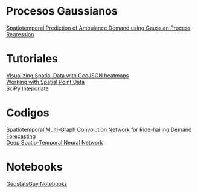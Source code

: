 # Procesos Gaussianos

[Spatiotemporal Prediction of Ambulance Demand using Gaussian Process Regression](https://arxiv.org/pdf/1806.10873.pdf) <br>


# Tutoriales

[Visualizing Spatial Data with GeoJSON heatmaps](https://towardsdatascience.com/visualizing-spatial-data-with-geojson-heatmaps-1fbe2063ab86) <br>
[Working with Spatial Point Data](https://zia207.github.io/geospatial-python.io/lesson_07_working%20with%20point%20data.html) <br>
[SciPy Inteporlate](http://library.isr.ist.utl.pt/docs/scipy/tutorial/interpolate.html) <br>

# Codigos

[Spatiotemporal Multi-Graph Convolution Network for Ride-hailing Demand Forecasting](https://github.com/SkrLamei/2019-ZJU_SummerResearch) <br>
[Deep Spatio-Temporal Neural Network](https://github.com/oywtece/dstn) <br>

# Notebooks
[GeostatsGuy Notebooks](https://github.com/GeostatsGuy/PythonNumericalDemos)

